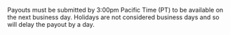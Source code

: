 Payouts must be submitted by 3:00pm Pacific Time (PT) to be available on the next business day. Holidays are not considered business days and so will delay the payout by a day.
